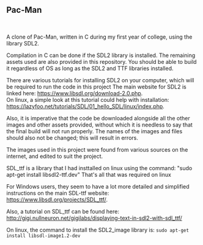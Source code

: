 <h2> Pac-Man </h2> <br>

A clone of Pac-Man, written in C during my first year of college, using the library SDL2.

Compilation in C can be done if the SDL2 library is installed.
The remaining assets used are also provided in this repository.
You should be able to build it regardless of OS as long as the SDL2 and TTF libraries installed.

There are various tutorials for installing SDL2 on your computer, which will be required to run the code in this project
The main website for SDL2 is linked here:
 https://www.libsdl.org/download-2.0.php. <br>
On linux, a simple look at this tutorial could help with installation:      https://lazyfoo.net/tutorials/SDL/01_hello_SDL/linux/index.php. <br>

Also, it is imperative that the code be downloaded alongside all the other images and other assets provided, without which it is needless to say that the final build will not run properly.
The names of the images and files should also not be changed; this will result in errors.

The images used in this project were found from various sources on the internet, and edited to suit the project.

SDL_ttf is a library that I had insttalled on linux using the command: "sudo apt-get install libsdl2-ttf.dev"
That's all that was required on linux

For Windows users, they seem to have a lot more detailed and simplified instructions on the main SDL-ttf website:
  https://www.libsdl.org/projects/SDL_ttf/. <br>

Also, a tutorial on SDL_ttf can be found here:
  http://gigi.nullneuron.net/gigilabs/displaying-text-in-sdl2-with-sdl_ttf/

On linux, the command to install the SDL2_image library is:
    ```sudo apt-get install libsdl-image1.2-dev```

